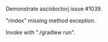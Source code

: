 Demonstrate asciidoctorj issue #1039.

  "rindex" missing method exception.

Invoke with "./gradlew run".


